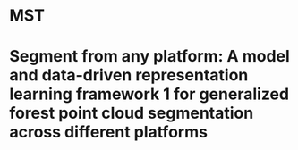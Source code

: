 # MST

# Segment from any platform: A model and data-driven representation learning framework 1 for generalized forest point cloud segmentation across different platforms
